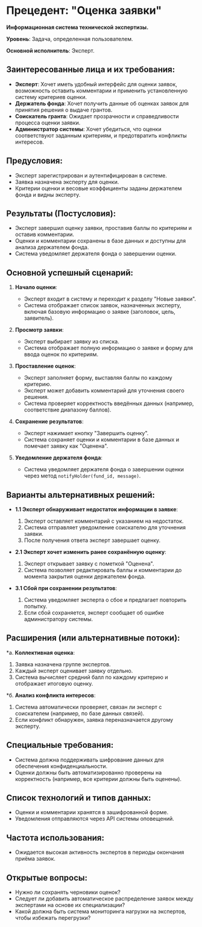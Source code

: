 # Прецедент: "Оценка заявки"

**Информационная система технической экспертизы.**

**Уровень**: Задача, определенная пользователем.

**Основной исполнитель**: Эксперт.

## Заинтересованные лица и их требования:

- **Эксперт**: Хочет иметь удобный интерфейс для оценки заявок, возможность оставить комментарии и применить установленную систему критериев оценки.
- **Держатель фонда**: Хочет получить данные об оценках заявок для принятия решения о выдаче грантов.
- **Соискатель гранта**: Ожидает прозрачности и справедливости процесса оценки заявки.
- **Администратор системы**: Хочет убедиться, что оценки соответствуют заданным критериям, и предотвратить конфликты интересов.

## Предусловия:

- Эксперт зарегистрирован и аутентифицирован в системе.
- Заявка назначена эксперту для оценки.
- Критерии оценки и весовые коэффициенты заданы держателем фонда и видны эксперту.

## Результаты (Постусловия):

- Эксперт завершил оценку заявки, проставив баллы по критериям и оставив комментарии.
- Оценки и комментарии сохранены в базе данных и доступны для анализа держателем фонда.
- Система уведомляет держателя фонда о завершении оценки.

## Основной успешный сценарий:

1. **Начало оценки**:
    - Эксперт входит в систему и переходит к разделу "Новые заявки".
    - Система отображает список заявок, назначенных эксперту, включая базовую информацию о заявке (заголовок, цель, заявитель).

2. **Просмотр заявки**:
    - Эксперт выбирает заявку из списка.
    - Система отображает полную информацию о заявке и форму для ввода оценок по критериям.

3. **Проставление оценок**:
    - Эксперт заполняет форму, выставляя баллы по каждому критерию.
    - Эксперт может добавить комментарий для уточнения своего решения.
    - Система проверяет корректность введённых данных (например, соответствие диапазону баллов).

4. **Сохранение результатов**:
    - Эксперт нажимает кнопку "Завершить оценку".
    - Система сохраняет оценки и комментарии в базе данных и помечает заявку как "Оценена".

5. **Уведомление держателя фонда**:
    - Система уведомляет держателя фонда о завершении оценки через метод `notifyHolder(fund_id, message)`.

## Варианты альтернативных решений:

* **1.1 Эксперт обнаруживает недостаток информации в заявке**:
    1. Эксперт оставляет комментарий с указанием на недостаток.
    2. Система отправляет уведомление соискателю для уточнения заявки.
    3. После получения ответа эксперт завершает оценку.

* **2.1 Эксперт хочет изменить ранее сохранённую оценку**:
    1. Эксперт открывает заявку с пометкой "Оценена".
    2. Система позволяет редактировать баллы и комментарии до момента закрытия оценки держателем фонда.

* **3.1 Сбой при сохранении результатов**:
    1. Система уведомляет эксперта о сбое и предлагает повторить попытку.
    2. Если сбой сохраняется, эксперт сообщает об ошибке администратору системы.

## Расширения (или альтернативные потоки):

*а. **Коллективная оценка**:
1. Заявка назначена группе экспертов.
2. Каждый эксперт оценивает заявку отдельно.
3. Система вычисляет средний балл по каждому критерию и отображает итоговую оценку.

*б. **Анализ конфликта интересов**:
1. Система автоматически проверяет, связан ли эксперт с соискателем (например, по базе данных связей).
2. Если конфликт обнаружен, заявка переназначается другому эксперту.

## Специальные требования:

- Система должна поддерживать шифрование данных для обеспечения конфиденциальности.
- Оценки должны быть автоматизированно проверены на корректность (например, все критерии должны быть оценены).

## Список технологий и типов данных:

- Оценки и комментарии хранятся в зашифрованной форме.
- Уведомления отправляются через API системы оповещений.

## Частота использования:

- Ожидается высокая активность экспертов в периоды окончания приёма заявок.

## Открытые вопросы:

- Нужно ли сохранять черновики оценок?
- Следует ли добавить автоматическое распределение заявок между экспертами на основе их специализации?
- Какой должна быть система мониторинга нагрузки на экспертов, чтобы избежать перегрузки?

